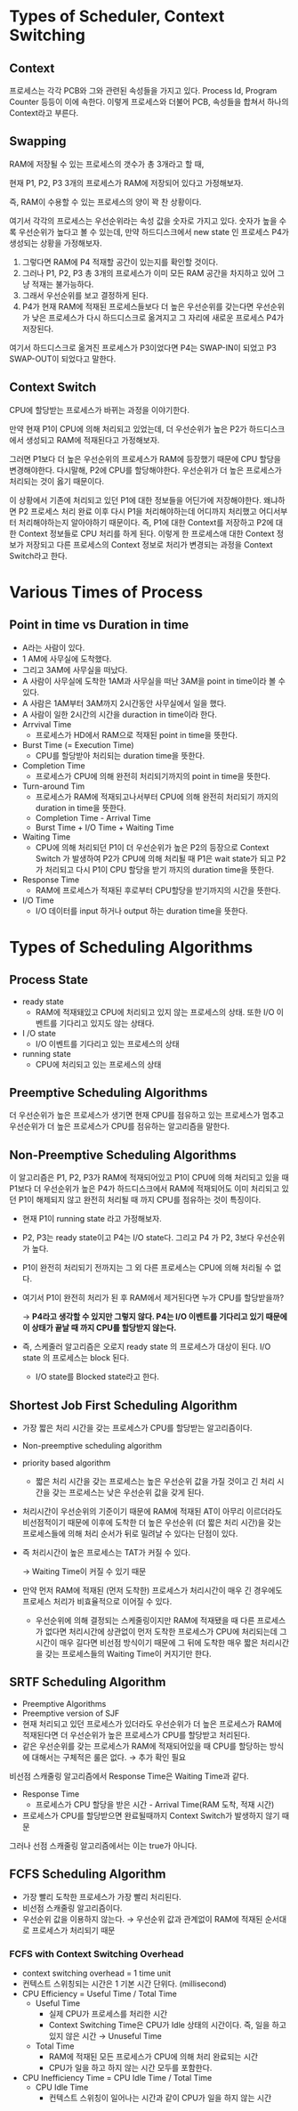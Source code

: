 # Types of Scheduler, Context Switching



## Context

프로세스는 각각 PCB와 그와 관련된 속성들을 가지고 있다. Process Id, Program Counter 등등이 이에 속한다. 이렇게 프로세스와 더불어 PCB, 속성들을 합쳐서 하나의  Context라고 부른다.

## Swapping

RAM에 저장될 수 있는 프로세스의 갯수가 총 3개라고 할 때,

현재 P1, P2, P3 3개의 프로세스가 RAM에 저장되어 있다고 가정해보자.

즉, RAM이 수용할 수 있는 프로세스의 양이 꽉 찬 상황이다.

여기서 각각의 프로세스는 우선순위라는 속성 값을 숫자로 가지고 있다. 숫자가 높을 수록 우선순위가 높다고 볼 수 있는데, 만약 하드디스크에서 new state 인 프로세스 P4가 생성되는 상황을 가정해보자.

1. 그렇다면 RAM에 P4 적재할 공간이 있는지를 확인할 것이다.
2. 그러나 P1, P2, P3 총 3개의 프로세스가 이미 모든 RAM 공간을 차지하고 있어 그냥 적재는 불가능하다.
3. 그래서 우선순위를 보고 결정하게 된다.
4. P4가 현재 RAM에 적재된 프로세스들보다 더 높은 우선순위를 갖는다면 우선순위가 낮은 프로세스가 다시 하드디스크로 옮겨지고 그 자리에 새로운 프로세스 P4가 저장된다.

여기서 하드디스크로 옮겨진 프로세스가 P3이었다면 P4는 SWAP-IN이 되었고 P3 SWAP-OUT이 되었다고 말한다.

## Context Switch

CPU에 할당받는 프로세스가 바뀌는 과정을 이야기한다.

만약 현재 P1이 CPU에 의해 처리되고 있었는데, 더 우선순위가 높은 P2가 하드디스크에서 생성되고 RAM에 적재된다고 가정해보자.

그러면 P1보다 더 높은 우선순위의 프로세스가 RAM에 등장했기 때문에 CPU 할당을 변경해야한다. 다시말해, P2에 CPU를 할당해야한다. 우선순위가 더 높은 프로세스가 처리되는 것이 옳기 때문이다.

이 상황에서 기존에 처리되고 있던 P1에 대한 정보들을 어딘가에 저장해야한다. 왜냐하면 P2 프로세스 처리 완료 이후 다시 P1을 처리해야하는데 어디까지 처리했고 어디서부터 처리해야하는지 알아야하기 때문이다. 즉, P1에 대한 Context를 저장하고 P2에 대한 Context 정보들로 CPU 처리를 하게 된다. 이렇게 한 프로세스애 대한 Context 정보가 저장되고 다른 프로세스의 Context 정보로 처리가 변경되는 과정을 Context Switch라고 한다.



# Various Times of Process



## Point in time vs Duration in time

- A라는 사람이 있다.
- 1 AM에 사무실에 도착했다.
- 그리고 3AM에 사무실을 떠났다.
- A 사람이 사무실에 도착한 1AM과 사무실을 떠난 3AM을 point in time이라 볼 수 있다.
- A 사람은 1AM부터 3AM까지 2시간동안 사무실에서 일을 했다.
- A 사람이 일한 2시간의 시간을 duraction in time이라 한다.
- Arrvival Time
  - 프로세스가 HD에서 RAM으로 적재된 point in time을 뜻한다.
- Burst Time (= Execution Time)
  - CPU를 할당받아 처리되는 duration time을 뜻한다.
- Completion Time
  - 프로세스가 CPU에 의해 완전히 처리되기까지의 point in time을 뜻한다.
- Turn-around Tim
  - 프로세스가 RAM에 적재되고나서부터 CPU에 의해 완전히 처리되기 까지의 duration in time을 뜻한다.
  - Completion Time - Arrival Time
  - Burst Time + I/O Time + Waiting Time
- Waiting Time
  - CPU에 의해 처리되던 P1이 더 우선순위가 높은 P2의 등장으로 Context Switch 가 발생하여 P2가 CPU에 의해 처리될 때 P1은 wait state가 되고 P2가 처리되고 다시 P1이 CPU 할당을 받기 까지의 duration time을 뜻한다.
- Response Time
  - RAM에 프로세스가 적재된 후로부터 CPU할당을 받기까지의 시간을 뜻한다.
- I/O Time
  - I/O 데이터를 input 하거나 output 하는 duration time을 뜻한다.



# Types of Scheduling Algorithms



## Process State

- ready state
  - RAM에 적재돼있고 CPU에 처리되고 있지 않는 프로세스의 상태. 또한 I/O 이벤트를 기다리고 있지도 않는 상태다.
- I /O state
  - I/O 이벤트를 기다리고 있는 프로세스의 상태
- running state
  - CPU에 처리되고 있는 프로세스의 상태

## Preemptive Scheduling Algorithms

더 우선순위가 높은 프로세스가 생기면 현재 CPU를 점유하고 있는 프로세스가 멈추고 우선순위가 더 높은 프로세스가 CPU를 점유하는 알고리즘을 말한다.

## Non-Preemptive Scheduling Algorithms

이 알고리즘은 P1, P2, P3가 RAM에 적재되어있고 P1이 CPU에 의해 처리되고 있을 때 P1보다 더 우선순위가 높은 P4가 하드디스크에서 RAM에 적재되어도 이미 처리되고 있던 P1이 해제되지 않고 완전히 처리될 때 까지 CPU를 점유하는 것이 특징이다.

- 현재 P1이 running state 라고 가정해보자.

- P2, P3는 ready state이고 P4는 I/O state다. 그리고 P4 가 P2, 3보다 우선순위가 높다.

- P1이 완전히 처리되기 전까지는 그 외 다른 프로세스는 CPU에 의해 처리될 수 없다.

- 여기서 P1이 완전히 처리가 된 후 RAM에서 제거된다면 누가 CPU를 할당받을까?

  → **P4라고 생각할 수 있지만 그렇지 않다. P4는 I/O 이벤트를 기다리고 있기 때문에 이 상태가 끝날 때 까지 CPU를 할당받지 않는다.**

- 즉, 스케줄러 알고리즘은 오로지 ready state 의 프로세스가 대상이 된다. I/O state 의 프로세스는 block 된다.

  - I/O state를 Blocked state라고 한다.



## Shortest Job First Scheduling Algorithm

- 가장 짧은 처리 시간을 갖는 프로세스가 CPU를 할당받는 알고리즘이다.

- Non-preemptive scheduling algorithm

- priority based algorithm

  - 짧은 처리 시간을 갖는 프로세스는 높은 우선순위 값을 가질 것이고 긴 처리 시간을 갖는 프로세스는 낮은 우선순위 값을 갖게 된다.

- 처리시간이 우선순위의 기준이기 때문에 RAM에 적재된 AT이 아무리 이르더라도 비선점적이기 때문에 이후에 도착한 더 높은 우선순위 (더 짧은 처리 시간)을 갖는 프로세스들에 의해 처리 순서가 뒤로 밀려날 수 있다는 단점이 있다.

- 즉 처리시간이 높은 프로세스는 TAT가 커질 수 있다.

  → Waiting Time이 커질 수 있기 때문

- 만약 먼저 RAM에 적재된 (먼저 도착한) 프로세스가 처리시간이 매우 긴 경우에도 프로세스 처리가 비효율적으로 이어질 수 있다.

  - 우선순위에 의해 결정되는 스케줄링이지만 RAM에 적재됐을 때 다른 프로세스가 없다면 처리시간에 상관없이 먼저 도착한 프로세스가 CPU에 처리되는데 그 시간이 매우 길다면 비선점 방식이기 때문에 그 뒤에 도착한 매우 짧은 처리시간을 갖는 프로세스들의 Waiting Time이 커지기만 한다.



## SRTF Scheduling Algorithm

- Preemptive Algorithms
- Preemptive version of SJF
- 현재 처리되고 있던 프로세스가 있더라도 우선순위가 더 높은 프로세스가 RAM에 적재된다면 더 우선순위가 높은 프로세스가 CPU를 할당받고 처리된다.
- 같은 우선순위를 갖는 프로세스가 RAM에 적재되어있을 때 CPU를 할당하는 방식에 대해서는 구체적은 룰은 없다. → 추가 확인 필요

비선점 스캐줄링 알고리즘에서 Response Time은 Waiting Time과 같다.

- Response Time
  - 프로세스가 CPU 할당을 받은 시간 - Arrival Time(RAM 도착, 적재 시간)
- 프로세스가 CPU를 할당받으면 완료될때까지 Context Switch가 발생하지 않기 때문

그러나 선점 스캐줄링 알고리즘에서는 이는 true가 아니다.



## FCFS Scheduling Algorithm

- 가장 빨리 도착한 프로세스가 가장 빨리 처리된다.
- 비선점 스캐줄링 알고리즘이다.
- 우선순위 값을 이용하지 않는다. → 우선순위 값과 관계없이 RAM에 적재된 순서대로 프로세스가 처리되기 때문

### FCFS with Context Switching  Overhead

- context switching overhead = 1 time unit
- 컨텍스트 스위칭되는 시간은 1 기본 시간 단위다. (millisecond)
- CPU Efficiency  = Useful Time / Total Time
  - Useful Time
    - 실제 CPU가 프로세스를 처리한 시간
    - Context Switching Time은 CPU가 Idle 상태의 시간이다. 즉, 일을 하고 있지 않은 시간 → Unuseful Time
  - Total Time
    - RAM에 적재된 모든 프로세스가 CPU에 의해 처리 완료되는 시간
    - CPU가 일을 하고 하지 않는 시간 모두를 포함한다.
- CPU Inefficiency Time = CPU Idle Time / Total Time
  - CPU Idle Time
    - 컨텍스트 스위칭이 일어나는 시간과 같이 CPU가 일을 하지 않는 시간